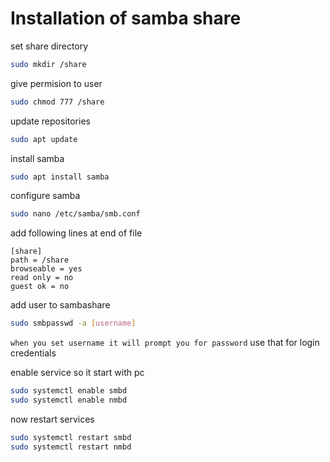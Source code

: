 # Installation of samba share

set share directory

```bash
sudo mkdir /share
```

give permision to user
```bash
sudo chmod 777 /share
```
update repositories

```bash
sudo apt update
```

install samba

```bash
sudo apt install samba
```

configure samba
```bash
sudo nano /etc/samba/smb.conf
```
add following lines at end of file

```nano
[share]
path = /share
browseable = yes
read only = no
guest ok = no
```
add user to sambashare

```bash
sudo smbpasswd -a [username]
```
`when you set username it will prompt you for password`
use that for login credentials

enable service so it start with pc
```bash
sudo systemctl enable smbd
sudo systemctl enable nmbd
```
now restart services
```bash
sudo systemctl restart smbd
sudo systemctl restart nmbd
```
